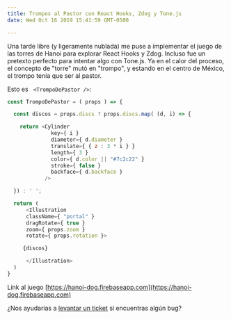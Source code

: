 ```yaml
---
title: Trompos al Pastor con React Hooks, Zdog y Tone.js
date: Wed Oct 16 2019 15:41:59 GMT-0500

---
```


Una tarde libre (y ligeramente nublada) me puse a implementar el juego de las torres de Hanoi para explorar React Hooks y Zdog. Incluso fue un pretexto perfecto para intentar algo con Tone.js. Ya en el calor del proceso, el concepto de "torre" mutó en "trompo", y estando en el centro de México, el trompo tenía que ser al pastor.



Esto es &nbsp; ```<TrompoDePastor />```:

```javascript
const TrompoDePastor = ( props ) => {

  const discos = props.discs ? props.discs.map( (d, i) => {

    return <Cylinder 
		      key={ i } 
		      diameter={ d.diameter } 
		      translate={ { z : 3 * i } } 
		      length={ 3 } 
		      color={ d.color || "#7c2c22" } 
		      stroke={ false } 
		      backface={ d.backface }
     		/>

  }) : ' ';

  return (
      <Illustration 
      className={ "portal" } 
      dragRotate={ true } 
      zoom={ props.zoom } 
      rotate={ props.rotation }>

     {discos}

      </Illustration>
  )
}
```

Link al juego [https://hanoi-dog.firebaseapp.com](https://hanoi-dog.firebaseapp.com)

¿Nos ayudarías a [levantar un ticket](https://github.com/vzalberto/trompo/issues/new) si encuentras algún bug?